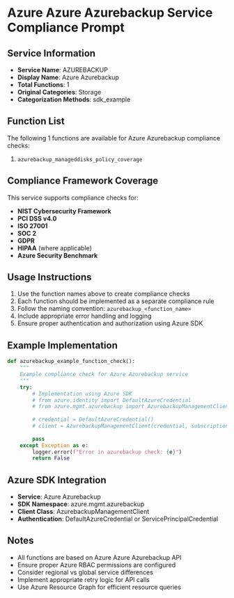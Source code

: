 # Azure Azure Azurebackup Service Compliance Prompt

## Service Information
- **Service Name**: AZUREBACKUP
- **Display Name**: Azure Azurebackup
- **Total Functions**: 1
- **Original Categories**: Storage
- **Categorization Methods**: sdk_example

## Function List
The following 1 functions are available for Azure Azurebackup compliance checks:

1. `azurebackup_manageddisks_policy_coverage`


## Compliance Framework Coverage
This service supports compliance checks for:
- **NIST Cybersecurity Framework**
- **PCI DSS v4.0**
- **ISO 27001**
- **SOC 2**
- **GDPR**
- **HIPAA** (where applicable)
- **Azure Security Benchmark**

## Usage Instructions
1. Use the function names above to create compliance checks
2. Each function should be implemented as a separate compliance rule
3. Follow the naming convention: `azurebackup_<function_name>`
4. Include appropriate error handling and logging
5. Ensure proper authentication and authorization using Azure SDK

## Example Implementation
```python
def azurebackup_example_function_check():
    """
    Example compliance check for Azure Azurebackup service
    """
    try:
        # Implementation using Azure SDK
        # from azure.identity import DefaultAzureCredential
        # from azure.mgmt.azurebackup import AzurebackupManagementClient
        
        # credential = DefaultAzureCredential()
        # client = AzurebackupManagementClient(credential, subscription_id)
        
        pass
    except Exception as e:
        logger.error(f"Error in azurebackup check: {e}")
        return False
```

## Azure SDK Integration
- **Service**: Azure Azurebackup
- **SDK Namespace**: azure.mgmt.azurebackup
- **Client Class**: AzurebackupManagementClient
- **Authentication**: DefaultAzureCredential or ServicePrincipalCredential

## Notes
- All functions are based on Azure Azure Azurebackup API
- Ensure proper Azure RBAC permissions are configured
- Consider regional vs global service differences
- Implement appropriate retry logic for API calls
- Use Azure Resource Graph for efficient resource queries
